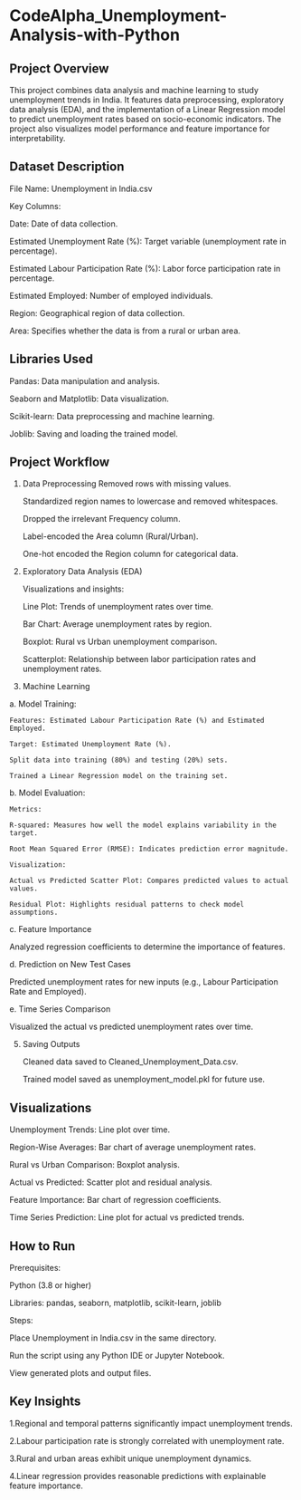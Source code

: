 # CodeAlpha_Unemployment-Analysis-with-Python

## Project Overview
This project combines data analysis and machine learning to study unemployment trends in India. It features data preprocessing, exploratory data analysis (EDA), and the implementation of a Linear Regression model to predict unemployment rates based on socio-economic indicators. The project also visualizes model performance and feature importance for interpretability.

## Dataset Description
File Name: Unemployment in India.csv

Key Columns:

Date: Date of data collection.

Estimated Unemployment Rate (%): Target variable (unemployment rate in percentage).

Estimated Labour Participation Rate (%): Labor force participation rate in percentage.

Estimated Employed: Number of employed individuals.

Region: Geographical region of data collection.

Area: Specifies whether the data is from a rural or urban area.

## Libraries Used
Pandas: Data manipulation and analysis.

Seaborn and Matplotlib: Data visualization.

Scikit-learn: Data preprocessing and machine learning.

Joblib: Saving and loading the trained model.

## Project Workflow

1. Data Preprocessing
   Removed rows with missing values.
   
   Standardized region names to lowercase and removed whitespaces.
   
   Dropped the irrelevant Frequency column.
   
   Label-encoded the Area column (Rural/Urban).
   
   One-hot encoded the Region column for categorical data.

2. Exploratory Data Analysis (EDA)
   
   Visualizations and insights:

    Line Plot: Trends of unemployment rates over time.
   
    Bar Chart: Average unemployment rates by region.
   
    Boxplot: Rural vs Urban unemployment comparison.
   
    Scatterplot: Relationship between labor participation rates and unemployment rates.

3. Machine Learning
   
 a. Model Training:
 
    Features: Estimated Labour Participation Rate (%) and Estimated Employed.
    
    Target: Estimated Unemployment Rate (%).
    
    Split data into training (80%) and testing (20%) sets.
    
    Trained a Linear Regression model on the training set.

 b. Model Evaluation:
 
    Metrics:
    
    R-squared: Measures how well the model explains variability in the target.
    
    Root Mean Squared Error (RMSE): Indicates prediction error magnitude.
    
    Visualization:
    
    Actual vs Predicted Scatter Plot: Compares predicted values to actual values.
    
    Residual Plot: Highlights residual patterns to check model assumptions.

c. Feature Importance

   Analyzed regression coefficients to determine the importance of features.

d. Prediction on New Test Cases

   Predicted unemployment rates for new inputs (e.g., Labour Participation Rate and Employed).

e. Time Series Comparison

   Visualized the actual vs predicted unemployment rates over time.


5. Saving Outputs
   
   Cleaned data saved to Cleaned_Unemployment_Data.csv.
   
   Trained model saved as unemployment_model.pkl for future use.

## Visualizations

Unemployment Trends: Line plot over time.

Region-Wise Averages: Bar chart of average unemployment rates.

Rural vs Urban Comparison: Boxplot analysis.

Actual vs Predicted: Scatter plot and residual analysis.

Feature Importance: Bar chart of regression coefficients.

Time Series Prediction: Line plot for actual vs predicted trends.

## How to Run

Prerequisites:

 Python (3.8 or higher)
 
 Libraries: pandas, seaborn, matplotlib, scikit-learn, joblib
 
 Steps:

   Place Unemployment in India.csv in the same directory.
   
   Run the script using any Python IDE or Jupyter Notebook.
   
   View generated plots and output files.

## Key Insights

 1.Regional and temporal patterns significantly impact unemployment trends.
 
 2.Labour participation rate is strongly correlated with unemployment rate.
 
 3.Rural and urban areas exhibit unique unemployment dynamics.
 
 4.Linear regression provides reasonable predictions with explainable feature importance.


